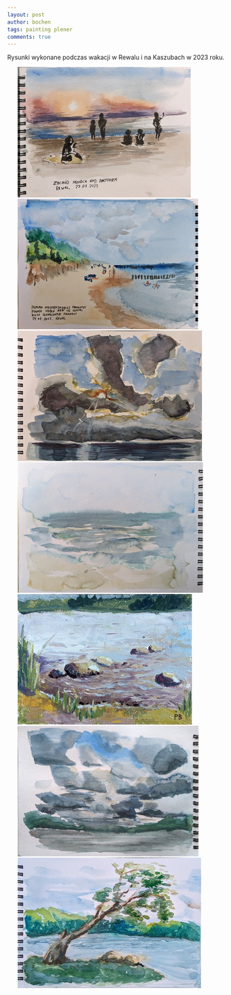 ```yaml
---
layout: post
author: bochen
tags: painting plener
comments: true
---
```

Rysunki wykonane podczas wakacji w Rewalu i na Kaszubach w 2023 roku.

<ul id="media" class="clearfix justified-gallery">
<div
            class="albumList"
            data-sub-html=""
            data-download-url="../assets/images/004_wakacje2023/large_000.jpg"
            data-src="../assets/images/004_wakacje2023/large_000.jpg"
            data-exthumbimage="../assets/images/004_wakacje2023/thumb_000.jpg"
            >
            <a href="../assets/images/004_wakacje2023/large_000.jpg">
            <img src="../assets/images/004_wakacje2023/small_000.jpg" height="300" />
            </a>
            </div>
<div
            class="albumList"
            data-sub-html=""
            data-download-url="../assets/images/004_wakacje2023/large_001.jpg"
            data-src="../assets/images/004_wakacje2023/large_001.jpg"
            data-exthumbimage="../assets/images/004_wakacje2023/thumb_001.jpg"
            >
            <a href="../assets/images/004_wakacje2023/large_001.jpg">
            <img src="../assets/images/004_wakacje2023/small_001.jpg" height="300" />
            </a>
            </div>
<div
            class="albumList"
            data-sub-html=""
            data-download-url="../assets/images/004_wakacje2023/large_002.jpg"
            data-src="../assets/images/004_wakacje2023/large_002.jpg"
            data-exthumbimage="../assets/images/004_wakacje2023/thumb_002.jpg"
            >
            <a href="../assets/images/004_wakacje2023/large_002.jpg">
            <img src="../assets/images/004_wakacje2023/small_002.jpg" height="300" />
            </a>
            </div>
<div
            class="albumList"
            data-sub-html=""
            data-download-url="../assets/images/004_wakacje2023/large_003.jpg"
            data-src="../assets/images/004_wakacje2023/large_003.jpg"
            data-exthumbimage="../assets/images/004_wakacje2023/thumb_003.jpg"
            >
            <a href="../assets/images/004_wakacje2023/large_003.jpg">
            <img src="../assets/images/004_wakacje2023/small_003.jpg" height="300" />
            </a>
            </div>
<div
            class="albumList"
            data-sub-html=""
            data-download-url="../assets/images/004_wakacje2023/large_004.jpg"
            data-src="../assets/images/004_wakacje2023/large_004.jpg"
            data-exthumbimage="../assets/images/004_wakacje2023/thumb_004.jpg"
            >
            <a href="../assets/images/004_wakacje2023/large_004.jpg">
            <img src="../assets/images/004_wakacje2023/small_004.jpg" height="300" />
            </a>
            </div>
<div
            class="albumList"
            data-sub-html=""
            data-download-url="../assets/images/004_wakacje2023/large_005.jpg"
            data-src="../assets/images/004_wakacje2023/large_005.jpg"
            data-exthumbimage="../assets/images/004_wakacje2023/thumb_005.jpg"
            >
            <a href="../assets/images/004_wakacje2023/large_005.jpg">
            <img src="../assets/images/004_wakacje2023/small_005.jpg" height="300" />
            </a>
            </div>
<div
            class="albumList"
            data-sub-html=""
            data-download-url="../assets/images/004_wakacje2023/large_006.jpg"
            data-src="../assets/images/004_wakacje2023/large_006.jpg"
            data-exthumbimage="../assets/images/004_wakacje2023/thumb_006.jpg"
            >
            <a href="../assets/images/004_wakacje2023/large_006.jpg">
            <img src="../assets/images/004_wakacje2023/small_006.jpg" height="300" />
            </a>
            </div>
</ul>

